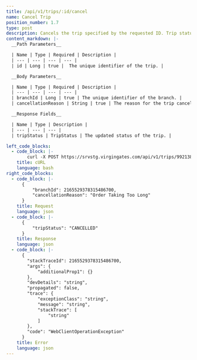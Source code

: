 ```yaml
---
title: /api/v1/trips/:id/cancel
name: Cancel Trip
position_number: 1.7
type: post
description: Cancels the trip specified by the requested ID. Trip status must not be "OPENED".
content_markdown: |-
  __Path Parameters__

  | Name | Type | Required | Description |
  | --- | --- | --- | --- |
  | id | Long | true |  The unique identifier of the trip. |

  __Body Parameters__

  | Name | Type | Required | Description |
  | --- | --- | --- | --- |
  | branchId | Long | true | The unique identifier of the branch. |
  | cancellationReason | String | true | The reason for the trip cancellation. |

  __Response Fields__

  | Name | Type | Description |
  | --- | --- | --- | 
  | tripStatus | TripStatus | The updated status of the trip. |

left_code_blocks:
  - code_block: |- 
        curl -X POST https://srvstg.virgingates.com/api/v1/trips/9921381276774878/cancel -H "Authorization: Bearer $ACCESS_TOKEN" -H "Content-type: application/json" -d '{"branchId": 2165529378315486700, "cancellationReason": "Order Taking Too Long"}'
    title: cURL
    language: bash
right_code_blocks:
  - code_block: |-
      {
          "branchId": 2165529378315486700,
          "cancellationReason": "Order Taking Too Long"
      }
    title: Request
    language: json
  - code_block: |-
      {
          "tripStatus": "CANCELLED"
      }
    title: Response
    language: json
  - code_block: |-
      {
        "stackTraceId": 2165529378315486700,
        "args": {
            "additionalProp1": {}
        },
        "devDetails": "string",
        "propagated": false,
        "trace": {
            "exceptionClass": "string",
            "message": "string",
            "stackTrace": [
                "string"
            ]
        },
        "code": "WebClientOperationException"
      }
    title: Error
    language: json
---
```



